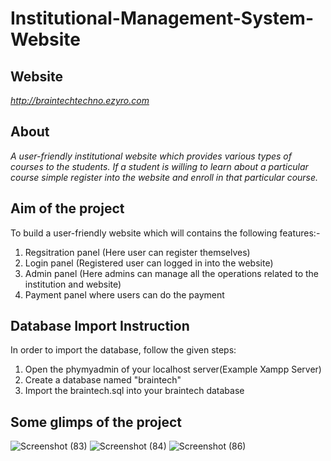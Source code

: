 # Institutional-Management-System-Website
## Website
*http://braintechtechno.ezyro.com*

## About
*A user-friendly institutional website which provides various types of courses to the students. If a student is willing to learn about a particular course simple register into the website and enroll in that particular course.*

## Aim of the project
To build a user-friendly website which will contains the following features:-
1. Regsitration panel (Here user can register themselves)
2. Login panel (Registered user can logged in into the website)
3. Admin panel (Here admins can manage all the operations related to the institution and website)
4. Payment panel where users can do the payment

## Database Import Instruction
In order to import the database, follow the given steps:
1. Open the phymyadmin of your localhost server(Example Xampp Server)
2. Create a database named "braintech"
3. Import the braintech.sql into your braintech database


## Some glimps of the project
![Screenshot (83)](https://user-images.githubusercontent.com/55202776/120150732-09cf3200-c209-11eb-9d6a-c9b011370175.png)
![Screenshot (84)](https://user-images.githubusercontent.com/55202776/120150820-27040080-c209-11eb-8680-59e3446d433e.png)
![Screenshot (86)](https://user-images.githubusercontent.com/55202776/120150858-308d6880-c209-11eb-9cd4-298315d7214d.png)
